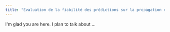 ```yaml
---
title: "Evaluation de la fiabilité des prédictions sur la propagation du covid-19 en France"
---
```


I'm glad you are here. I plan to talk about ...
